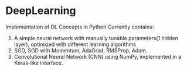 # DeepLearning
Implementation of DL Concepts in Python
Currently contains:
  1. A simple neural network with manually tunable parameters(1 hidden layer), optimized with different learning algorithms
  2. SGD, SGD with Momentum, AdaGrad, RMSProp, Adam.
  3. Convolutional Neural Network (CNN) using NumPy, implemented in a Keras-like interface.
